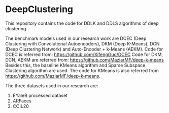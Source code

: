 # DeepClustering
This repository contains the code for DDLK and DDLS algorithms of deep clustering.

The benchmark models used in our research work are DCEC (Deep Clustering with Convolutional Autoencoders), DKM (Deep K-Means), DCN (Deep Clustering Network) and Auto-Encoder + k-Means (AEKM).
Code for DCEC is referred from: https://github.com/XifengGuo/DCEC
Code for DKM, DCN, AEKM are referred from: https://github.com/MaziarMF/deep-k-means
Besides this, the baseline KMeans algorithm and Sparse Subspace Clustering algorithm are used. The code for KMeans is also referred from https://github.com/MaziarMF/deep-k-means.

The three datasets used in our research are:
1. EYaleB processed dataset
2. ARFaces
3. COIL20


